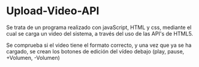 # Upload-Video-API

Se trata de un programa realizado con javaScript, HTML y css, mediante el cual se carga un video del sistema, a través del uso de las API's de HTML5.

Se comprueba si el video tiene el formato correcto, y una vez que ya se ha cargado, se crean los botones de edición del vídeo debajo (play, pause, +Volumen, -Volumen)
